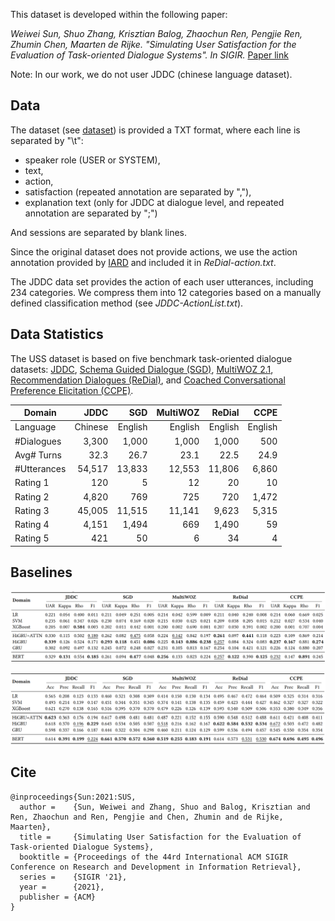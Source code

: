 This dataset is developed within the following paper:

*Weiwei Sun, Shuo Zhang, Krisztian Balog, Zhaochun Ren, Pengjie Ren, Zhumin Chen, Maarten de Rijke. "Simulating User Satisfaction for the Evaluation of Task-oriented Dialogue Systems". In SIGIR.* [Paper link](https://arxiv.org/pdf/2105.03748)


Note: In our work, we do not user JDDC (chinese language dataset).


## Data

The dataset (see [dataset](https://github.com/sunnweiwei/user-satisfaction-simulation/tree/master/dataset)) is provided a TXT format, where each line is separated by "\t": 

- speaker role (USER or SYSTEM), 
- text, 
- action, 
- satisfaction (repeated annotation are separated by ","), 
- explanation text (only for JDDC at dialogue level, and repeated annotation are separated by ";")

And sessions are separated by blank lines.

Since the original dataset does not provide actions, we use the action annotation provided by [IARD](https://github.com/wanlingcai1997/umap_2020_IARD) and included it in *ReDial-action.txt*.

The JDDC data set provides the action of each user utterances, including 234 categories. We compress them into 12 categories based on a manually defined classification method (see *JDDC-ActionList.txt*).

## Data Statistics

The USS dataset is based on five benchmark task-oriented dialogue datasets: [JDDC](https://arxiv.org/abs/1911.09969), [Schema Guided Dialogue (SGD)](https://arxiv.org/abs/1909.05855), [MultiWOZ 2.1](https://arxiv.org/abs/1907.01669), [Recommendation Dialogues (ReDial)](https://arxiv.org/abs/1812.07617), and [Coached Conversational Preference Elicitation (CCPE)](https://www.aclweb.org/anthology/W19-5941.pdf).

| Domain      |    JDDC |     SGD | MultiWOZ |  ReDial |    CCPE |
| ----------- | ------: | ------: | -------: | ------: | ------: |
| Language    | Chinese | English |  English | English | English |
| #Dialogues  |   3,300 |   1,000 |    1,000 |   1,000 |     500 |
| Avg# Turns  |    32.3 |    26.7 |     23.1 |    22.5 |    24.9 |
| #Utterances |  54,517 |  13,833 |   12,553 |  11,806 |   6,860 |
| Rating 1    |     120 |       5 |       12 |      20 |      10 |
| Rating 2    |   4,820 |     769 |      725 |     720 |   1,472 |
| Rating 3    |  45,005 |  11,515 |   11,141 |   9,623 |   5,315 |
| Rating 4    |   4,151 |   1,494 |      669 |   1,490 |      59 |
| Rating 5    |     421 |      50 |        6 |      34 |       4 |

## Baselines

![Performance for user satisfaction prediction. Bold face indicates the best result in terms of the corresponding metric. Underline indicates comparable results to the best one.](https://github.com/sunnweiwei/user-satisfaction-simulation/blob/master/imgs/satisfaction-prediction.png)

![ Performance for user action prediction. Bold face indicates the best result in terms of the corresponding metric. Underline indicates comparable results to the best one.](https://github.com/sunnweiwei/user-satisfaction-simulation/blob/master/imgs/action-prediction.png)

## Cite

```
@inproceedings{Sun:2021:SUS,
  author =    {Sun, Weiwei and Zhang, Shuo and Balog, Krisztian and Ren, Zhaochun and Ren, Pengjie and Chen, Zhumin and de Rijke, Maarten},
  title =     {Simulating User Satisfaction for the Evaluation of Task-oriented Dialogue Systems},
  booktitle = {Proceedings of the 44rd International ACM SIGIR Conference on Research and Development in Information Retrieval},
  series =    {SIGIR '21},
  year =      {2021},
  publisher = {ACM}
}
```
